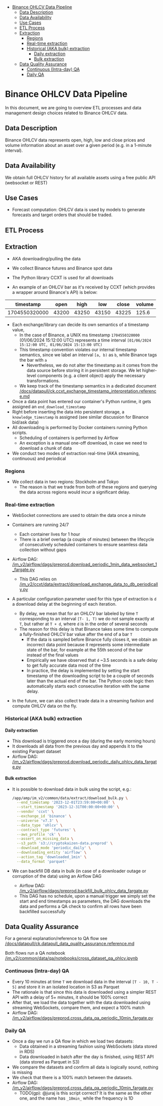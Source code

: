 <!--ts-->
   * [Binance OHLCV Data Pipeline](#binance-ohlcv-data-pipeline)
      * [Data Description](#data-description)
      * [Data Availability](#data-availability)
      * [Use Cases](#use-cases)
      * [ETL Process](#etl-process)
      * [Extraction](#extraction)
         * [Regions](#regions)
         * [Real-time extraction](#real-time-extraction)
         * [Historical (AKA bulk) extraction](#historical-aka-bulk-extraction)
            * [Daily extraction](#daily-extraction)
            * [Bulk extraction](#bulk-extraction)
      * [Data Quality Assurance](#data-quality-assurance)
         * [Continuous (Intra-day) QA](#continuous-intra-day-qa)
         * [Daily QA](#daily-qa)



<!--te-->

# Binance OHLCV Data Pipeline

In this document, we are going to overview ETL processes and data management
design choices related to Binance OHLCV data.

## Data Description

Binance OHLCV data represents open, high, low and close prices and volume
information about an asset over a given period (e.g. in a 1-minute interval).

## Data Availability

We obtain full OHLCV history for all available assets using a free public API
(websocket or REST)

## Use Cases

- Forecast computation: OHLCV data is used by models to generate forecasts and
  target orders that should be traded.

## ETL Process

## Extraction

- AKA downloading/pulling the data

- We collect Binance futures and Binance spot data
- The Python library CCXT is used for all downloads
- An example of an OHLCV bar as it's received by CCXT (which provides a wrapper
  around Binance's API) is below:

| timestamp     | open  | high  | low   | close | volume |
| ------------- | ----- | ----- | ----- | ----- | ------ |
| 1704550320000 | 43200 | 43250 | 43150 | 43225 | 125.6  |

- Each exchange/library can decide its own semantics of a timestamp value,
  - In the case of Binance, a UNIX ms timestamp `1704550320000` (01/06/2024
    15:12:00 UTC) represents a time interval
    `[01/06/2024 15:12:00 UTC, 01/06/2024 15:13:00 UTC)`
  - This timestamp convention violates our internal timestamp semantics, since
    we label an interval `[a, b)` as `b`, while Binance tags the bar with `a`
    - Nevertheless, we do not alter the timestamp as it comes from the data
      source before storing it in persistent storage. We let higher-level
      components (e.g. a client object) apply the necessary transformations.
  - We keep track of the timestamp semantics in a dedicated document
    [/docs/datapull/ck.ccxt_exchange_timestamp_interpretation.reference.md](/docs/datapull/ck.ccxt_exchange_timestamp_interpretation.reference.md)
- Once a data point has entered our container's Python runtime, it gets assigned
  an `end_download_timestamp`
- Right before inserting the data into persistent storage, a
  `knowledge_timestamp` is assigned (see similar discussion for Binance bid/ask
  data)
- All downloading is performed by Docker containers running Python scripts.
  - Scheduling of containers is performed by Airflow
  - An exception is a manual one-off download, in case we need to download a
    chunk of data
- We conduct two modes of extraction real-time (AKA streaming, continuous) and
  periodical

### Regions

- We collect data in two regions: Stockholm and Tokyo
  - The reason is that we trade from both of these regions and querying the data
    across regions would incur a significant delay.

### Real-time extraction

- WebSocket connections are used to obtain the data once a minute
- Containers are running 24/7
  - Each container lives for 1 hour
  - There is a brief overlap (a couple of minutes) between the lifecycle of
    consecutively scheduled containers to ensure seamless data collection
    without gaps
- Airflow DAG:
  [/im_v2/airflow/dags/preprod.download_periodic_1min_data_websocket_1_fargate.py](/im_v2/airflow/dags/preprod.download_periodic_1min_data_websocket_1_fargate.py)
  - This DAG relies on
    [/im_v2/ccxt/data/extract/download_exchange_data_to_db_periodically.py](/im_v2/ccxt/data/extract/download_exchange_data_to_db_periodically.py)

- A particular configuration parameter used for this type of extraction is `d` a
  download delay at the beginning of each iteration.
  - By delay, we mean that for an OHLCV bar labeled by time `T` corresponding to
    an interval `[T- 1, T)` we do not sample exactly at `T`, but rather at
    `T + d`, where `d` is in the order of several seconds
  - The reason for this delay is that Binance takes some time to compute a
    fully-finished OHLCV bar value after the end of a bar `T`
    - If the data is sampled before Binance fully closes it, we obtain an
      incorrect data point because it represents some intermediate state of the
      bar, for example at the 55th second of the bar instead of the final values
    - Empirically we have observed that `d` ~3.5 seconds is a safe delay to get
      fully accurate data most of the time
    - In practice, the delay is implemented by setting the start timestamp of
      the downloading script to be a couple of seconds later than the actual end
      of the bar. The Python code logic then automatically starts each
      consecutive iteration with the same delay.
- In the future, we can also collect trade data in a streaming fashion and
  compute OHLCV data on the fly.

### Historical (AKA bulk) extraction

#### Daily extraction

- This download is triggered once a day (during the early morning hours)
- It downloads all data from the previous day and appends it to the existing
  Parquet dataset
- Airflow DAG:
  [/im_v2/airflow/dags/preprod.download_periodic_daily_ohlcv_data_fargate.py](/im_v2/airflow/dags/preprod.download_periodic_daily_ohlcv_data_fargate.py)

#### Bulk extraction

- It is possible to download data in bulk using the script, e.g.:

  ```bash
  /app/amp/im_v2/common/data/extract/download_bulk.py \
    --end_timestamp '2023-12-01T23:59:00+00:00' \
    --start_timestamp '2023-12-31T00:00:00+00:00' \
    --vendor 'ccxt' \
    --exchange_id 'binance' \
    --universe 'v7.3' \
    --data_type 'ohlcv' \
    --contract_type 'futures' \
    --aws_profile 'ck' \
    --assert_on_missing_data \
    --s3_path 's3://cryptokaizen-data.preprod' \
    --download_mode 'periodic_daily' \
    --downloading_entity 'airflow' \
    --action_tag 'downloaded_1min' \
    --data_format 'parquet'
  ```

- We can backfill DB data in bulk (in case of a downloader outage or corruption
  of the data) using an Airflow DAG
  - Airflow DAG:
    [/im_v2/airflow/dags/preprod.backfill_bulk_ohlcv_data_fargate.py](/im_v2/airflow/dags/preprod.backfill_bulk_ohlcv_data_fargate.py)
  - This DAG has no schedule, upon a manual trigger we simply set the start and
    end timestamps as parameters, the DAG downloads the data and performs a QA
    check to confirm all rows have been backfilled successfully

## Data Quality Assurance

For a general explanation/reference to QA flow see
[/docs/datapull/ck.datapull_data_quality_assurance.reference.md](/docs/datapull/ck.datapull_data_quality_assurance.reference.md)

Both flows run a QA notebook
[/im_v2/common/data/qa/notebooks/cross_dataset_qa_ohlcv.ipynb](/im_v2/common/data/qa/notebooks/cross_dataset_qa_ohlcv.ipynb)

### Continuous (Intra-day) QA

- Every 10 minutes at time `T` we download data in the interval
  `[T - 10, T - 5]` and store it in an isolated location in S3 as Parquet
- The rationale is that since this data is downloaded using a simpler REST API
  with a delay of 5+ minutes, it should be 100% correct
- After that, we load the data together with the data downloaded using streaming
  WebSockets, compare them, and expect a 100% match
- Airflow DAG:
  [/im_v2/airflow/dags/preprod.cross_data_qa_periodic_10min_fargate.py](/im_v2/airflow/dags/preprod.cross_data_qa_periodic_10min_fargate.py)

### Daily QA

- Once a day we run a QA flow in which we load two datasets:
  - Data obtained in a streaming fashion using WebSockets (data stored in RDS)
  - Data downloaded in batch after the day is finished, using REST API (data
    stored as Parquet in S3)
- We compare the datasets and confirm all data is logically sound, nothing is
  missing
- We check that there is a 100% match between the datasets.
- Airflow DAG:
  [/im_v2/airflow/dags/preprod.cross_data_qa_periodic_10min_fargate.py](/im_v2/airflow/dags/preprod.cross_data_qa_periodic_10min_fargate.py)
  - TODO(gp): @juraj is this script correct? It is the same as the other one,
    and the name has `_10min_` while the frequency is 1D
